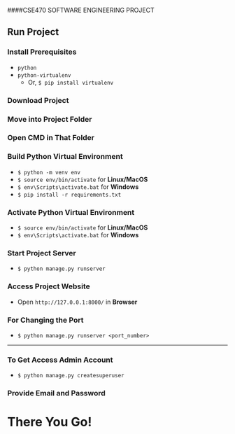 ####CSE470 SOFTWARE ENGINEERING PROJECT

## Run Project
### Install Prerequisites
- `python`
- `python-virtualenv`
    - Or, `$ pip install virtualenv`
### Download Project
### Move into Project Folder
### Open CMD in That Folder
### Build Python Virtual Environment
- `$ python -m venv env`
- `$ source env/bin/activate` for **Linux/MacOS**
- `$ env\Scripts\activate.bat` for **Windows**
- `$ pip install -r requirements.txt`
### Activate Python Virtual Environment
- `$ source env/bin/activate` for **Linux/MacOS**
- `$ env\Scripts\activate.bat` for **Windows**
### Start Project Server
- `$ python manage.py runserver`
### Access Project Website
- Open `http://127.0.0.1:8000/` in **Browser**
### For Changing the Port
- `$ python manage.py runserver <port_number>`

-----------------------------------------------------------------
### To Get Access Admin Account
- `$ python manage.py createsuperuser`
### Provide Email and Password

# There You Go!
 
